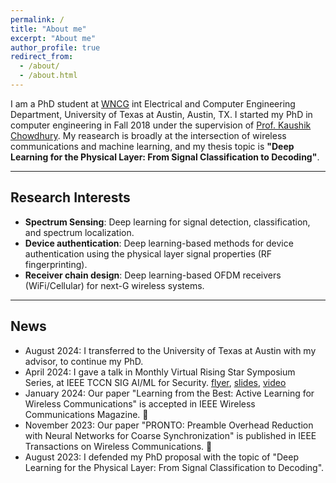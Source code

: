 ```yaml
---
permalink: /
title: "About me"
excerpt: "About me"
author_profile: true
redirect_from: 
  - /about/
  - /about.html
---
```


I am a PhD student at [WNCG](https://wncg.org/) int Electrical and Computer Engineering Department, University of Texas at Austin, Austin, TX. I started my PhD in computer engineering in Fall 2018 under the supervision of [Prof. Kaushik Chowdhury](https://genesys-lab.org/team/kaushik-chowdhury). My reasearch is broadly at the intersection of wireless communications and machine learning, and my thesis topic is **"Deep Learning for the Physical Layer: From Signal Classification to Decoding"**. 


<!-- <span class="red-star">★</span> <i>I am in the academic job market looking for tenure-track positions</i>. -->


-------------------------------------------------

## Research Interests 
- **Spectrum Sensing**: Deep learning for signal detection, classification, and spectrum localization.
- **Device authentication**: Deep learning-based methods for device authentication using the physical layer signal properties (RF fingerprinting).
- **Receiver chain design**: Deep learning-based OFDM receivers (WiFi/Cellular) for next-G wireless systems.

------------------------------------------------------

## News
- August 2024: I transferred to the University of Texas at Austin with my advisor, to continue my PhD.
- April 2024: I gave a talk in Monthly Virtual Rising Star Symposium Series, at IEEE TCCN SIG AI/ML for Security. [flyer](https://nasimsoltani.github.io/files/Seminar-flyer-2024_04.pdf), [slides](), [video](https://youtu.be/bC6Nv4b3wl8)
- January 2024: Our paper "Learning from the Best: Active Learning for Wireless Communications" is accepted in IEEE Wireless Communications Magazine. &#127881; 
- November 2023: Our paper "PRONTO: Preamble Overhead Reduction with Neural Networks for Coarse Synchronization" is published in IEEE Transactions on Wireless Communications. &#127881;
- August 2023: I defended my PhD proposal with the topic of "Deep Learning for the Physical Layer: From Signal Classification to Decoding".
